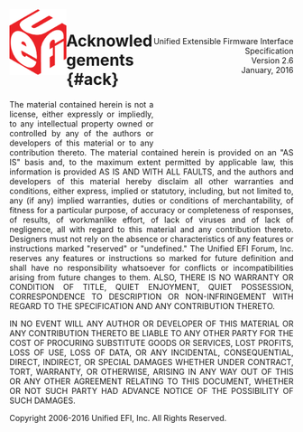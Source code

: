 <div>
<img src="uefi_logo_red.png" style="float:left;" width="20%">
<p class="no-glossary" style='text-align:right;float:right;'>
<br>
<br>
Unified Extensible Firmware Interface<br>
Specification<br>
Version 2.6<br>
January, 2016<br>
<br>
<br>
<br>
<br>
<br>
<br>
</div>

# Acknowledgements {#ack}

<p class="no-glossary" style="text-align:justify">
The material contained herein is not a license, either expressly or impliedly,
to any intellectual property owned or controlled by any of the authors or
developers of this material or to any contribution thereto.  The material
contained herein is provided on an "AS IS" basis and, to the maximum extent
permitted by applicable law, this information is provided AS IS AND WITH ALL
FAULTS, and the authors and developers of this material hereby disclaim all
other warranties and conditions, either express, implied or statutory,
including, but not limited to, any (if any) implied warranties, duties or
conditions of merchantability, of fitness for a particular purpose, of accuracy
or completeness of responses, of results, of workmanlike effort, of lack of
viruses and of lack of negligence, all with regard to this material and any
contribution thereto. Designers must not rely on the absence or characteristics
of any features or instructions marked "reserved" or "undefined." The Unified
EFI Forum, Inc. reserves any features or instructions so marked for future
definition and shall have no responsibility whatsoever for conflicts or
incompatibilities arising from future changes to them. ALSO, THERE IS NO
WARRANTY OR CONDITION OF TITLE, QUIET ENJOYMENT, QUIET POSSESSION,
CORRESPONDENCE TO DESCRIPTION OR NON-INFRINGEMENT WITH REGARD TO THE
SPECIFICATION AND ANY CONTRIBUTION THERETO.

<p class="no-glossary" style="text-align:justify">
IN NO EVENT WILL ANY AUTHOR OR DEVELOPER OF THIS MATERIAL OR ANY CONTRIBUTION
THERETO BE LIABLE TO ANY OTHER PARTY FOR THE COST OF PROCURING SUBSTITUTE GOODS
OR SERVICES, LOST PROFITS, LOSS OF USE, LOSS OF DATA, OR ANY INCIDENTAL,
CONSEQUENTIAL, DIRECT, INDIRECT, OR SPECIAL DAMAGES WHETHER UNDER CONTRACT,
TORT, WARRANTY, OR OTHERWISE, ARISING IN ANY WAY OUT OF THIS OR ANY OTHER
AGREEMENT RELATING TO THIS DOCUMENT, WHETHER OR NOT SUCH PARTY HAD ADVANCE
NOTICE OF THE POSSIBILITY OF SUCH DAMAGES.

<p class="no-glossary">Copyright 2006-2016 Unified EFI, Inc. All Rights Reserved.
</div>
